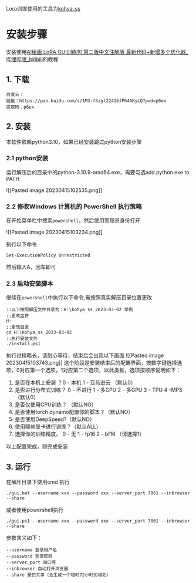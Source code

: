 Lora训练使用的工具为[kohya_ss](https://github.com/bmaltais/kohya_ss)

# 安装步骤

安装使用[AI绘画 LoRA GUI训练包 第二版中文注解版 最新代码+新增多个优化器_哔哩哔哩_bilibili](https://www.bilibili.com/video/BV1ys4y157N1/?spm_id_from=333.788&vd_source=2deb32c6fffcc4eb1e3a633b846aaf5f)的教程

## 1. 下载

```
百度云：
链接：https://pan.baidu.com/s/1M3-fSzgl224I6fP64AKyLQ?pwd=p6ex 
提取码：p6ex
```

## 2. 安装

本软件依赖python3.10，如果已经安装跳过python安装步骤

### 2.1 python安装

运行解压后的目录中的python-3.10.9-amd64.exe，需要勾选add.python.exe to PATH

![[Pasted image 20230415102535.png]]

### 2.2 修改Windows 计算机的 PowerShell 执行策略

在开始菜单栏中搜索`powershell`，然后使用管理员身份打开

![[Pasted image 20230415103234.png]]

执行以下命令

```
Set-ExecutionPolicy Unrestricted
```

然后输入A，回车即可

### 2.3 启动安装脚本

继续在`powershell`中执行以下命令,需按照真实解压目录位置更改
```
::以下按照解压文件目录为：H:\kohya_ss_2023-03-02 举例
::更改盘符
H:
::更改目录
cd H:\kohya_ss_2023-03-02
::执行安装文件
./install.ps1
```
执行过程略长，请耐心等待，结束后会出现以下画面
![[Pasted image 20230415103743.png]]
这个阶段是安装结束后的配置界面，按数字键选择选项，0对应第一个选项，1对应第二个选项，以此类推，选项按顺序说明如下：
1. 是否在本机上安装 ？0 - 本机 1 - 亚马逊云 （默认0）
2. 是否进行分布式训练？ 0 - 不进行 1 - 多CPU 2 - 多GPU 3 - TPU 4 -MPS （默认0）
3. 是否仅使用CPU训练？ （默认NO）
4. 是否使用torch dynamo配置你的脚本？（默认NO）
5. 是否使用DeepSpeed?（默认NO）
6. 使用哪些显卡进行训练？（默认ALL）
7. 选择你的训练精度。 0 - 无 1 - fp16 2 - bf16 （请选择1）

以上配置完成，则完成安装

## 3. 运行

在解压目录下使用cmd 执行
```
./gui.bat --username xxx --password xxx --server_port 7861 --inbrowser --share
```
或者使用powershell执行
```
./gui.ps1 --username xxx --password xxx --server_port 7861 --inbrowser --share
```
参数含义如下：
```
--username 登录用户名
--password 登录密码
--server_port 端口号
--inbrowser 自动打开浏览器
--share 是否共享（会生成一个临时72小时的域名）
```
